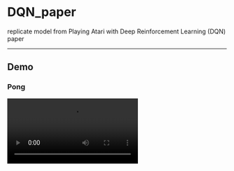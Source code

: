 # DQN_paper
replicate model from Playing Atari with Deep Reinforcement Learning (DQN) paper 

------ 

## Demo 

### Pong
<video src="https://github.com/quingzz/DQN_paper/blob/main/demo_vids/pong_demo.mp4" title="Pong_Demo"></video>

